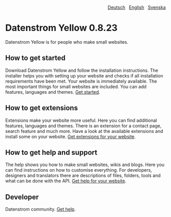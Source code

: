 <p align="right"><a href="README-de.md">Deutsch</a> &nbsp; <a href="README.md">English</a> &nbsp; <a href="README-sv.md">Svenska</a></p>

# Datenstrom Yellow 0.8.23

Datenstrom Yellow is for people who make small websites. 

## How to get started

Download Datenstrom Yellow and follow the installation instructions. The installer helps you with setting up your website and checks if all installation requirements have been met. Your website is immediately available. The most important things for small websites are included. You can add features, languages and themes. [Get started](https://datenstrom.se/yellow/help/how-to-get-started).

## How to get extensions 

Extensions make your website more useful. Here you can find additional features, languages and themes. There is an extension for a contact page, search feature and much more. Have a look at the available extensions and install some on your website. [Get extensions for your website](https://datenstrom.se/yellow/extensions/).

## How to get help and support

The help shows you how to make small websites, wikis and blogs. Here you can find instructions on how to customise everything. For developers, designers and translators there are descriptions of files, folders, tools and what can be done with the API. [Get help for your website](https://datenstrom.se/yellow/help/).

## Developer

Datenstrom community. [Get help](https://datenstrom.se/yellow/help/).
